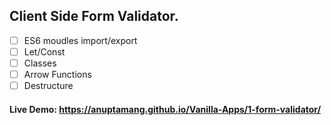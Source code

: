 ## Client Side Form Validator.

- [ ] ES6 moudles import/export
- [ ] Let/Const
- [ ] Classes
- [ ] Arrow Functions
- [ ] Destructure

#### Live Demo: https://anuptamang.github.io/Vanilla-Apps/1-form-validator/
